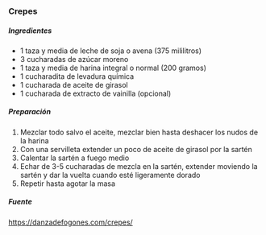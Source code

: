 ### Crepes

##### Ingredientes
* 1 taza y media de leche de soja o avena (375 mililitros)
* 3 cucharadas de azúcar moreno
* 1 taza y media de harina integral o normal (200 gramos)
* 1 cucharadita de levadura química
* 1 cucharada de aceite de girasol
* 1 cucharada de extracto de vainilla (opcional)


##### Preparación

1. Mezclar todo salvo el aceite, mezclar bien hasta deshacer los nudos de la harina
2. Con una servilleta extender un poco de aceite de girasol por la sartén
3. Calentar la sartén a fuego medio
4. Echar de 3-5 cucharadas de mezcla en la sartén, extender moviendo la sartén y dar la vuelta cuando esté ligeramente dorado
5. Repetir hasta agotar la masa

##### Fuente
https://danzadefogones.com/crepes/




